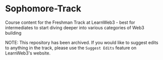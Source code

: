 # Sophomore-Track
Course content for the Freshman Track at LearnWeb3 - best for intermediates to start diving deeper into various categories of Web3 building

NOTE: This repository has been archived. If you would like to suggest edits to anything in the track, please use the `Suggest Edits` feature on LearnWeb3's website.
